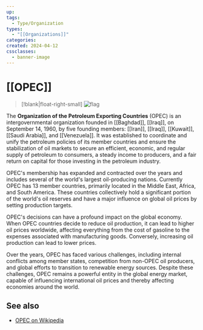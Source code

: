 ```yaml
---
up: 
tags:
  - Type/Organization
types:
  - "[[Organizations]]"
categories: 
created: 2024-04-12
cssclasses:
  - banner-image
---
```

# [[OPEC]]

> [!blank|float-right-small] 
> ![flag](https://upload.wikimedia.org/wikipedia/commons/d/d1/Flag_of_OPEC.svg)

The **Organization of the Petroleum Exporting Countries** (OPEC) is an intergovernmental organization founded in [[Baghdad]], [[Iraq]], on September 14, 1960, by five founding members: [[Iran]], [[Iraq]], [[Kuwait]], [[Saudi Arabia]], and [[Venezuela]]. It was established to coordinate and unify the petroleum policies of its member countries and ensure the stabilization of oil markets to secure an efficient, economic, and regular supply of petroleum to consumers, a steady income to producers, and a fair return on capital for those investing in the petroleum industry.

OPEC's membership has expanded and contracted over the years and includes several of the world's largest oil-producing nations. Currently OPEC has 13 member countries, primarily located in the Middle East, Africa, and South America. These countries collectively hold a significant portion of the world's oil reserves and have a major influence on global oil prices by setting production targets.

OPEC's decisions can have a profound impact on the global economy. When OPEC countries decide to reduce oil production, it can lead to higher oil prices worldwide, affecting everything from the cost of gasoline to the expenses associated with manufacturing goods. Conversely, increasing oil production can lead to lower prices.

Over the years, OPEC has faced various challenges, including internal conflicts among member states, competition from non-OPEC oil producers, and global efforts to transition to renewable energy sources. Despite these challenges, OPEC remains a powerful entity in the global energy market, capable of influencing international oil prices and thereby affecting economies around the world.

## See also
- [OPEC on Wikipedia](https://en.wikipedia.org/wiki/OPEC)
